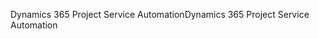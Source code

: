 <span data-ttu-id="9d8bc-101">Dynamics 365 Project Service Automation</span><span class="sxs-lookup"><span data-stu-id="9d8bc-101">Dynamics 365 Project Service Automation</span></span>
